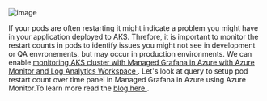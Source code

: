 ![image](https://user-images.githubusercontent.com/20109548/224491946-2a803b14-acf6-45d6-94d5-1e11e4e20200.png)

 If your pods are often restarting it might indicate a problem you might have in your application deployed to AKS. Threfore, it is important to monitor the restart counts in pods to identify issues you might not see in development or QA envronements, but may occur in production environments. We can enable <a href="https://learn.microsoft.com/en-us/azure/azure-monitor/containers/container-insights-enable-aks?WT.mc_id=AZ-MVP-5000590&tabs=portal-azure-monitor#existing-aks-cluster" target="_blank" rel="noopener"><span>monitoring AKS cluster with Managed Grafana in Azure with Azure Monitor and Log Analytics Workspace</span> </a>.  Let's look at query to setup pod restart count over time panel in Managed Grafana in Azure using Azure Monitor.To learn more read the <a href="https://chamindac.blogspot.com/2023/03/pod-restart-counts-grafana-chart-with.html" target="_blank" rel="noopener"><span>blog here</span> </a>.
